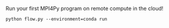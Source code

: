 Run your first MPI4Py program on remote compute in the cloud!

```
python flow.py --environment=conda run
```